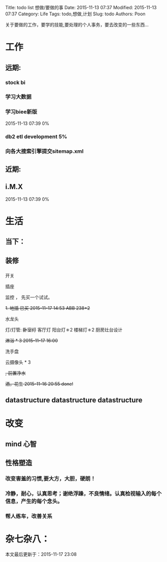 Title: todo list 想做/要做的事 
Date: 2015-11-13 07:37
Modified: 2015-11-13 07:37
Category: Life
Tags: todo,想做,计划
Slug: todo
Authors: Poon

<!-- ^ -->

关于要做的工作，要学的技能,要处理的个人事务，要去改变的一些东西...

<!-- $ -->

# 工作

## 远期:

### stock bi 

### 学习大数据

### 学习biee新版

2015-11-13 07:39 0%

### db2 etl development  5%

### 向各大搜索引擎提交sitemap.xml

### 


## 近期:

## i.M.X


2015-11-13 07:39 0%

# 生活

## 当下：

## 装修

### 

开关

插座

监控 ， 先买一个试试。


<s> 1. 地插 已买 2015-11-17 14:53 ABB 238*2  </s>

水龙头

灯/灯管: 
<s>卧室灯</s>
客厅灯
阳台灯＊2
楼梯灯＊2
厨房灶台设计

<s> 淋浴 * 3 2015-11-17 16:00 </s>

洗手盘

云摄像头 * 3 



<s>, 前置净水 </s>

<s>酒，花生 2015-11-16 20:55 done! </s>



## datastructure datastructure datastructure 

# 改变 

## mind 心智

## 性格塑造

### 改变害羞的习惯,要大方，大胆，硬朗！

### 冷静，耐心，认真思考；谢绝浮躁，不良情绪。认真检视输入的每个信息，产生的每个念头。

### 帮人练车，改善关系

# 杂七杂八：



本文最后更新于：2015-11-17 23:08
